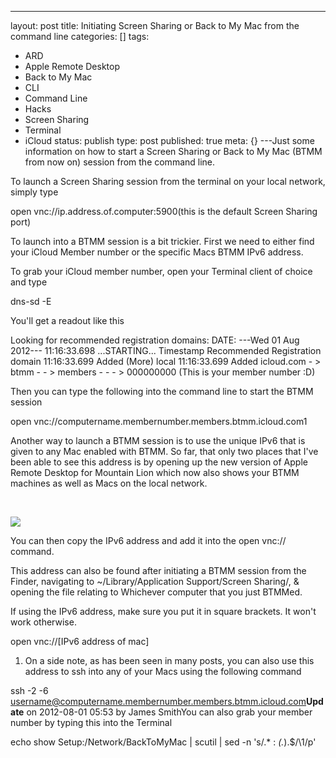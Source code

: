 ---
layout: post
title: Initiating Screen Sharing or Back to My Mac from the command line
categories: []
tags:
- ARD
- Apple Remote Desktop
- Back to My Mac
- CLI
- Command Line
- Hacks
- Screen Sharing
- Terminal
- iCloud
status: publish
type: post
published: true
meta: {}
---Just some information on how to start a Screen Sharing or Back to My Mac (BTMM from now on) session from the command line.

To launch a Screen Sharing session from the terminal on your local network, simply type

open vnc://ip.address.of.computer:5900(this is the default Screen Sharing port)

To launch into a BTMM session is a bit trickier. First we need to either find your iCloud Member number or the specific Macs BTMM IPv6 address.

To grab your iCloud member number, open your Terminal client of choice and type

dns-sd -E

You'll get a readout like this

Looking for recommended registration domains:
    DATE: ---Wed 01 Aug 2012---
    11:16:33.698  ...STARTING...
    Timestamp     Recommended Registration domain
    11:16:33.699  Added     (More)               local
    11:16:33.699  Added                          icloud.com
                                                 - > btmm
                                                 - - > members
                                                 - - - > 000000000 (This is your member number :D)

Then you can type the following into the command line to start the BTMM session

open vnc://computername.membernumber.members.btmm.icloud.com1

Another way to launch a BTMM session is to use the unique IPv6 that is given to any Mac enabled with BTMM. So far, that only two places that I've been able to see this address is by opening up the new version of Apple Remote Desktop for Mountain Lion which now also shows your BTMM machines as well as Macs on the local network.

 

![](/static/4f331d1f8754c7ec090e554a/50fe1c99e4b01c920a89f452/50fe1c99e4b01c920a89f498/1343787972433/Screen%20Shot%202012-08-01%20at%2011.46.08%20AM.png/1000w)

You can then copy the IPv6 address and add it into the 
open vnc:// command.

This address can also be found after initiating a BTMM session from the Finder, navigating to 
~/Library/Application Support/Screen Sharing/, & opening the file relating to Whichever computer that you just BTMMed.

If using the IPv6 address, make sure you put it in square brackets. It won't work otherwise.

open vnc://[IPv6 address of mac]

1. On a side note, as has been seen in many posts, you can also use this address to ssh into any of your Macs using the following command

ssh -2 -6 username@computername.membernumber.members.btmm.icloud.com**Update**
 on 2012-08-01 05:53 by James SmithYou can also grab your member number by typing this into the Terminal

echo show Setup:/Network/BackToMyMac | scutil | sed -n 's/.* : *\(.*\).$/\1/p'

